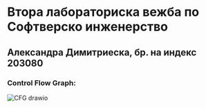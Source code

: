 # Втора лабораториска вежба по Софтверско инженерство
## Александра Димитриеска, бр. на индекс 203080
### Control Flow Graph:
![CFG drawio](https://github.com/alekksandradimitrieska/SI_2023_lab2_203080/assets/126674097/9887b056-e633-400f-9f61-17cf2ca6e864)



